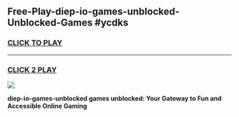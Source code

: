 
## Free-Play-diep-io-games-unblocked-Unblocked-Games #ycdks
<h3>
<a href="https://news.freeplayer.one?title=diep-io-games-unblocked&ref=8M">CLICK TO PLAY</a></h3>
<hr>

<h3>
<a href="https://news.freeplayer.one?title=diep-io-games-unblocked&ref=8M">CLICK 2 PLAY</a>
  
</h3>

<a href="https://news.freeplayer.one?title=diep-io-games-unblocked&ref=8M"><img src="https://clearcache.store/games.png"></a>


**diep-io-games-unblocked games unblocked: Your Gateway to Fun and Accessible Online Gaming**
